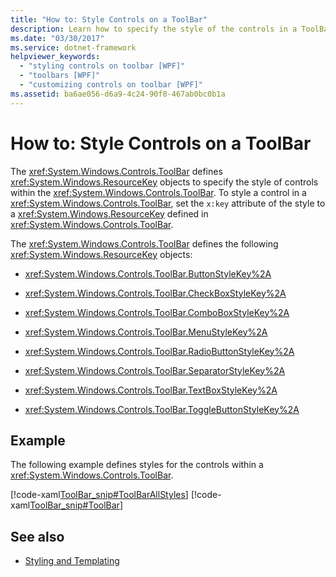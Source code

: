 ```yaml
---
title: "How to: Style Controls on a ToolBar"
description: Learn how to specify the style of the controls in a ToolBar in a Windows Presentation Foundation (WPF) application.
ms.date: "03/30/2017"
ms.service: dotnet-framework
helpviewer_keywords:
  - "styling controls on toolbar [WPF]"
  - "toolbars [WPF]"
  - "customizing controls on toolbar [WPF]"
ms.assetid: ba6ae056-d6a9-4c24-90f8-467ab0bc0b1a
---
```

# How to: Style Controls on a ToolBar

The <xref:System.Windows.Controls.ToolBar> defines <xref:System.Windows.ResourceKey> objects to specify the style of controls within the <xref:System.Windows.Controls.ToolBar>.  To style a control in a <xref:System.Windows.Controls.ToolBar>, set the `x:key` attribute of the style to a <xref:System.Windows.ResourceKey> defined in <xref:System.Windows.Controls.ToolBar>.

The <xref:System.Windows.Controls.ToolBar> defines the following <xref:System.Windows.ResourceKey> objects:

- <xref:System.Windows.Controls.ToolBar.ButtonStyleKey%2A>

- <xref:System.Windows.Controls.ToolBar.CheckBoxStyleKey%2A>

- <xref:System.Windows.Controls.ToolBar.ComboBoxStyleKey%2A>

- <xref:System.Windows.Controls.ToolBar.MenuStyleKey%2A>

- <xref:System.Windows.Controls.ToolBar.RadioButtonStyleKey%2A>

- <xref:System.Windows.Controls.ToolBar.SeparatorStyleKey%2A>

- <xref:System.Windows.Controls.ToolBar.TextBoxStyleKey%2A>

- <xref:System.Windows.Controls.ToolBar.ToggleButtonStyleKey%2A>

## Example

The following example defines styles for the controls within a <xref:System.Windows.Controls.ToolBar>.

[!code-xaml[ToolBar_snip#ToolBarAllStyles](~/samples/snippets/csharp/VS_Snippets_Wpf/ToolBar_snip/CS/pane1.xaml#toolbarallstyles)]
[!code-xaml[ToolBar_snip#ToolBar](~/samples/snippets/csharp/VS_Snippets_Wpf/ToolBar_snip/CS/pane1.xaml#toolbar)]

## See also

- [Styling and Templating](styles-templates-overview.md)

